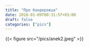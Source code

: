 ```yaml
---
title: "Про бандеровца"
date: 2018-01-09T00:31:57+03:00
draft: false
categories: ["pics"]
---
```


{{< figure src="/pics/anek2.jpeg" >}}

<!--more-->
